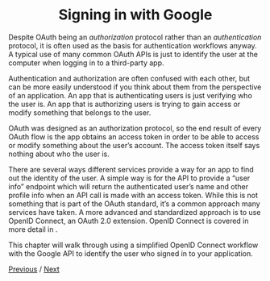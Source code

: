 <h1 align="center">Signing in with Google</h1>

Despite OAuth being an _authorization_ protocol rather than an _authentication_ protocol, it is often used as the basis for authentication workflows anyway. A typical use of many common OAuth APIs is just to identify the user at the computer when logging in to a third-party app.

Authentication and authorization are often confused with each other, but can be more easily understood if you think about them from the perspective of an application. An app that is authenticating users is just verifying who the user is. An app that is authorizing users is trying to gain access or modify something that belongs to the user.

OAuth was designed as an authorization protocol, so the end result of every OAuth flow is the app obtains an access token in order to be able to access or modify something about the user’s account. The access token itself says nothing about who the user is.

There are several ways different services provide a way for an app to find out the identity of the user. A simple way is for the API to provide a “user info” endpoint which will return the authenticated user’s name and other profile info when an API call is made with an access token. While this is not something that is part of the OAuth standard, it’s a common approach many services have taken. A more advanced and standardized approach is to use OpenID Connect, an OAuth 2.0 extension. OpenID Connect is covered in more detail in .

This chapter will walk through using a simplified OpenID Connect workflow with the Google API to identify the user who signed in to your application.

[Previous](https: "Previous")
/
[Next](https: "Next")
